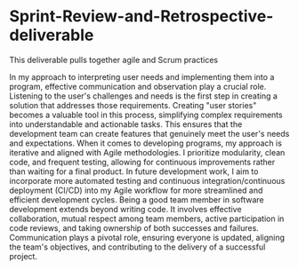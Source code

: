 # Sprint-Review-and-Retrospective-deliverable
This deliverable pulls together agile and Scrum practices

In my approach to interpreting user needs and implementing them into a program, effective communication and observation play a crucial role. Listening to the user's challenges and needs is the first step in creating a solution that addresses those requirements. Creating "user stories" becomes a valuable tool in this process, simplifying complex requirements into understandable and actionable tasks. This ensures that the development team can create features that genuinely meet the user's needs and expectations.
When it comes to developing programs, my approach is iterative and aligned with Agile methodologies. I prioritize modularity, clean code, and frequent testing, allowing for continuous improvements rather than waiting for a final product. In future development work, I aim to incorporate more automated testing and continuous integration/continuous deployment (CI/CD) into my Agile workflow for more streamlined and efficient development cycles.
Being a good team member in software development extends beyond writing code. It involves effective collaboration, mutual respect among team members, active participation in code reviews, and taking ownership of both successes and failures. Communication plays a pivotal role, ensuring everyone is updated, aligning the team's objectives, and contributing to the delivery of a successful project.
